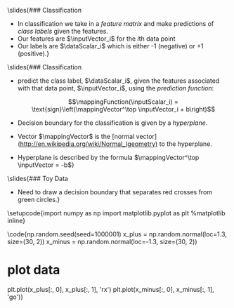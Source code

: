 \slides{### Classification

- In classification we take in a *feature matrix* and make predictions of *class labels* given the features. 
- Our features are $\inputVector_i$ for the $i$th data point
- Our labels are $\dataScalar_i$ which is either -1 (negative) or +1 (positive).}

\slides{### Classification

- predict the class label, $\dataScalar_i$, given the features associated with that data point, $\inputVector_i$, using the *prediction function*: 

    $$\mappingFunction(\inputScalar_i) = \text{sign}\left(\mappingVector^\top \inputVector_i + b\right)$$

- Decision boundary for the classification is given by a *hyperplane*. 
- Vector $\mappingVector$ is the [normal vector](http://en.wikipedia.org/wiki/Normal_(geometry) to the hyperplane.
- Hyperplane is described by the formula $\mappingVector^\top \inputVector = -b$}


\slides{### Toy Data

- Need to draw a decision boundary that separates red crosses from green circles.}

\setupcode{import numpy as np
import matplotlib.pyplot as plt
%matplotlib inline}

\code{np.random.seed(seed=1000001)
x_plus = np.random.normal(loc=1.3, size=(30, 2))
x_minus = np.random.normal(loc=-1.3, size=(30, 2))

# plot data
plt.plot(x_plus[:, 0], x_plus[:, 1], 'rx')
plt.plot(x_minus[:, 0], x_minus[:, 1], 'go')}
